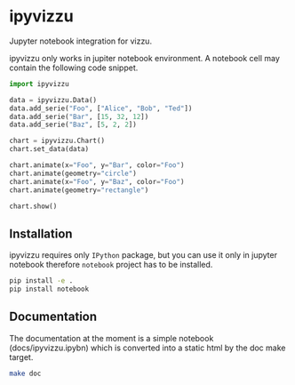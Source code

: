 # ipyvizzu

Jupyter notebook integration for vizzu.

ipyvizzu only works in jupiter notebook environment. A notebook cell may
contain the following code snippet.

```python
import ipyvizzu

data = ipyvizzu.Data()
data.add_serie("Foo", ["Alice", "Bob", "Ted"])
data.add_serie("Bar", [15, 32, 12])
data.add_serie("Baz", [5, 2, 2])

chart = ipyvizzu.Chart()
chart.set_data(data)

chart.animate(x="Foo", y="Bar", color="Foo")
chart.animate(geometry="circle")
chart.animate(x="Foo", y="Baz", color="Foo")
chart.animate(geometry="rectangle")

chart.show()
```

## Installation

ipyvizzu requires only `IPython` package, but you can use it only in jupyter
notebook therefore `notebook` project has to be installed.

```sh
pip install -e .
pip install notebook
```

## Documentation

The documentation at the moment is a simple notebook (docs/ipyvizzu.ipybn)
which is converted into a static html by the doc make target.

```sh
make doc
```
